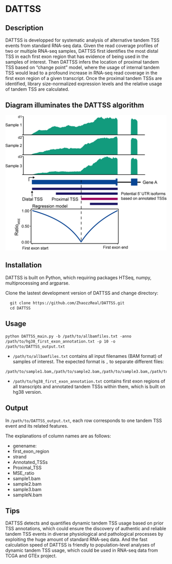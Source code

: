 # DATTSS


## Description

DATTSS is developped for systematic analysis of alternative tandem TSS events from standard RNA-seq data. Given the read coverage profiles of two or multiple RNA-seq samples, DATTSS first identifies the most distal TSS in each first exon region that has evidence of being used in the samples of interest. Then DATTSS infers the location of proximal tandem TSS based on “change point” model, where the usage of internal tandem TSS would lead to a profound increase in RNA-seq read coverage in the first exon region of a given transcript. Once the proximal tandem TSSs are identified, library size-normalized expression levels and the relative usage of tandem TSS are calculated.


## Diagram illuminates the DATTSS algorithm

![image](https://github.com/ZhaozzReal/DATTSS/blob/main/diagram.png)


## Installation

DATTSS is built on Python, which requiring packages HTSeq, numpy, multiprocessing and argparse.

Clone the lastest development version of DATTSS and change directory:

```
  git clone https://github.com/ZhaozzReal/DATTSS.git
  cd DATTSS
```

## Usage

```
python DATTSS_main.py -b /path/to/allbamfiles.txt -anno /path/to/hg38_first_exon_annotation.txt -p 10 -o /path/to/DATTSS_output.txt
```

* ```/path/to/allbamfiles.txt``` contains all input filenames (BAM format) of samples of interest. 
The expected format is `,` to separate different files:
```
/path/to/sample1.bam,/path/to/sample2.bam,/path/to/sample3.bam,/path/to/sampleN.bam
```

* ```/path/to/hg38_first_exon_annotation.txt``` contains first exon regions of all transcripts and annotated tandem TSSs within them, which is built on hg38 version.


## Output

In ```/path/to/DATTSS_output.txt```, each row corresponds to one tandem TSS event and its related features.

The explanations of column names are as follows:
 
 * genename:
 * first_exon_region
 * strand
 * Annotated_TSSs
 * Proximal_TSS
 * MSE_ratio
 * sample1.bam
 * sample2.bam
 * sample3.bam
 * sampleN.bam



## Tips
DATTSS detects and quantifies dynamic tandem TSS usage based on prior TSS annotations, which could ensure the discovery of authentic and reliable tandem TSS events in diverse physiological and pathological processes by exploiting the huge amount of standard RNA-seq data. And the fast calculation speed of DATTSS is friendly to population-level analyses of dynamic tandem TSS usage, which could be used in RNA-seq data from TCGA and GTEx project.
